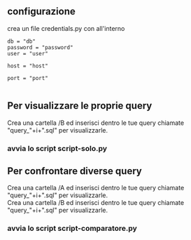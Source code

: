 <h2>configurazione </h2>
crea un file credentials.py con all'interno <br>
<code>
db = "db"
password = "password" 
user = "user"<br>
host = "host"<br>
port = "port"<br>
</code>
<p> 


<h2> Per visualizzare le proprie query </h2>
Crea una cartella /B ed inserisci dentro le tue query chiamate "query_"+i+".sql" per visualizzarle. <br>
<h3> avvia lo script script-solo.py

<h2> Per confrontare diverse query </h2>
Crea una cartella /A ed inserisci dentro le tue query chiamate "query_"+i+".sql" per visualizzarle. <br>
Crea una cartella /B ed inserisci dentro le tue query chiamate "query_"+i+".sql" per visualizzarle. <br>
<h3> avvia lo script script-comparatore.py
